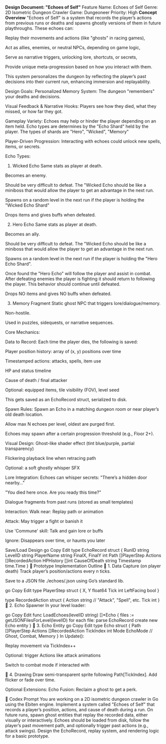 **Design Document: "Echoes of Self"**
Feature Name: Echoes of Self
Genre: 2D Isometric Dungeon Crawler
Game: Dungeoneer
Priority: High
**Concept Overview**
"Echoes of Self" is a system that records the player’s actions from previous runs or deaths and spawns ghostly versions of them in future playthroughs. These echoes can:

Replay their movements and actions (like "ghosts" in racing games),

Act as allies, enemies, or neutral NPCs, depending on game logic,

Serve as narrative triggers, unlocking lore, shortcuts, or secrets,

Provide unique meta-progression based on how you interact with them.

This system personalizes the dungeon by reflecting the player’s past decisions into their current run, enhancing immersion and replayability.

Design Goals:
Personalized Memory System: The dungeon "remembers" your deaths and decisions.

Visual Feedback & Narrative Hooks: Players see how they died, what they missed, or how far they got.

Gameplay Variety: Echoes may help or hinder the player depending on an item held. Echo types are determines by the "Echo Shard" held by the player. The types of shards are "Hero", "Wicked", "Memory"

Player-Driven Progression: Interacting with echoes could unlock new spells, items, or secrets.

Echo Types:
1. Wicked Echo
Same stats as player at death.

Becomes an enemy.

Should be very difficult to defeat. The "Wicked Echo should be like a miniboss that would allow the player to get an advantage in the next run.

Spawns on a random level in the next run if the player is holding the "Wicked Echo Shard"

Drops items and gives buffs when defeated.

2. Hero Echo
Same stats as player at death.

Becomes an ally.

Should be very difficult to defeat. The "Wicked Echo should be like a miniboss that would allow the player to get an advantage in the next run.

Spawns on a random level in the next run if the player is holding the "Hero Echo Shard". 

Once found the "Hero Echo" will follow the player and assist in combat. After defeating enemies the player is fighting it should return to following the player. This behavior should continue until defeated. 

Drops NO items and gives NO buffs when defeated.

3. Memory Fragment
Static ghost NPC that triggers lore/dialogue/memory.

Non-hostile.

Used in puzzles, sidequests, or narrative sequences.

Core Mechanics:

Data to Record:
Each time the player dies, the following is saved:

Player position history: array of (x, y) positions over time

Timestamped actions: attacks, spells, item use

HP and status timeline

Cause of death / final attacker

Optional: equipped items, tile visibility (FOV), level seed

This gets saved as an EchoRecord struct, serialized to disk.

Spawn Rules:
Spawn an Echo in a matching dungeon room or near player’s old death location.

Allow max N echoes per level, oldest are purged first.

Echoes may spawn after a certain progression threshold (e.g., Floor 2+).

Visual Design:
Ghost-like shader effect (tint blue/purple, partial transparency)

Flickering playback line when retracing path

Optional: a soft ghostly whisper SFX

Lore Integration:
Echoes can whisper secrets: "There’s a hidden door nearby…"

"You died here once. Are you ready this time?"

Dialogue fragments from past runs (stored as small templates)

Interaction:
Walk near: Replay path or animation

Attack: May trigger a fight or banish it

Use 'Commune' skill: Talk and gain lore or buffs

Ignore: Disappears over time, or haunts you later

Save/Load Design
go
Copy
Edit
type EchoRecord struct {
	RunID         string
	LevelID       string
	PlayerName    string
	FinalX, FinalY int
	Path          []PlayerStep
	Actions       []RecordedAction
	HPHistory     []int
	CauseOfDeath  string
	Timestamp     time.Time
}
🧪 Prototype Implementation Outline
🔹 1. Data Capture (on player death)
Track player’s position/actions every n ticks.

Save to a JSON file ./echoes/<RunID>.json using Go’s standard lib.

go
Copy
Edit
type PlayerStep struct {
	X, Y     float64
	Tick     int
	LeftFacing bool
}

type RecordedAction struct {
	Action string // "Attack", "Spell", etc.
	Tick   int
}
🔹 2. Echo Spawner
In your level loader:

go
Copy
Edit
func LoadEchoes(levelID string) []*Echo {
	files := getJSONFilesForLevel(levelID)
	for each file:
		parse EchoRecord
		create new Echo entity
}
🔹 3. Echo Entity
go
Copy
Edit
type Echo struct {
	Path      []PlayerStep
	Actions   []RecordedAction
	TickIndex int
	Mode      EchoMode // Ghost, Combat, Memory
}
In Update():

Replay movement via TickIndex++

Optional: trigger Actions like attack animations

Switch to combat mode if interacted with

🔹 4. Drawing
Draw semi-transparent sprite following Path[TickIndex]. Add flicker or fade over time.

Optional Extensions: 
Echo Fusion: Reclaim a ghost to get a perk.


🧠 Codex Prompt
You are working on a 2D isometric dungeon crawler in Go using the Ebiten engine. Implement a system called "Echoes of Self" that records a player’s position, actions, and cause of death during a run. On future runs, spawn ghost entities that replay the recorded data, either visually or interactively. Echoes should be loaded from disk, follow the player’s past movement path, and optionally trigger past actions (e.g., attack swings). Design the EchoRecord, replay system, and rendering logic for a basic prototype.

